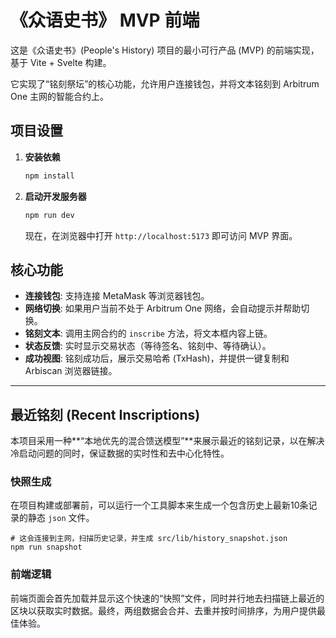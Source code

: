 
# 《众语史书》 MVP 前端

这是《众语史书》(People's History) 项目的最小可行产品 (MVP) 的前端实现，基于 Vite + Svelte 构建。

它实现了“铭刻祭坛”的核心功能，允许用户连接钱包，并将文本铭刻到 Arbitrum One 主网的智能合约上。

## 项目设置

1.  **安装依赖**
    ```bash
    npm install
    ```

2.  **启动开发服务器**
    ```bash
    npm run dev
    ```
    现在，在浏览器中打开 `http://localhost:5173` 即可访问 MVP 界面。

## 核心功能

- **连接钱包**: 支持连接 MetaMask 等浏览器钱包。
- **网络切换**: 如果用户当前不处于 Arbitrum One 网络，会自动提示并帮助切换。
- **铭刻文本**: 调用主网合约的 `inscribe` 方法，将文本框内容上链。
- **状态反馈**: 实时显示交易状态（等待签名、铭刻中、等待确认）。
- **成功视图**: 铭刻成功后，展示交易哈希 (TxHash)，并提供一键复制和 Arbiscan 浏览器链接。


---
## 最近铭刻 (Recent Inscriptions)

本项目采用一种**“本地优先的混合馈送模型”**来展示最近的铭刻记录，以在解决冷启动问题的同时，保证数据的实时性和去中心化特性。

### 快照生成

在项目构建或部署前，可以运行一个工具脚本来生成一个包含历史上最新10条记录的静态 `json` 文件。

    # 这会连接到主网，扫描历史记录，并生成 src/lib/history_snapshot.json
    npm run snapshot

### 前端逻辑

前端页面会首先加载并显示这个快速的“快照”文件，同时并行地去扫描链上最近的区块以获取实时数据。最终，两组数据会合并、去重并按时间排序，为用户提供最佳体验。